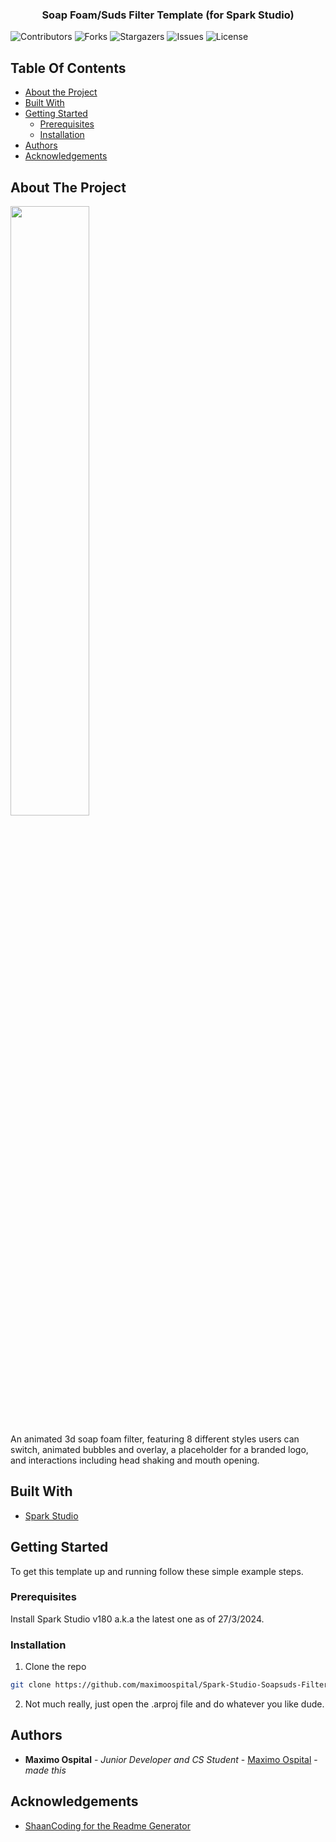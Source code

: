   <h3 align="center">Soap Foam/Suds Filter Template
(for Spark Studio)</h3>

![Contributors](https://img.shields.io/github/contributors/maximoospital/Spark-Studio-Branded-Randomizer-Filter?color=dark-green) ![Forks](https://img.shields.io/github/forks/maximoospital/Spark-Studio-Branded-Randomizer-Filter?style=social) ![Stargazers](https://img.shields.io/github/stars/maximoospital/Spark-Studio-Branded-Randomizer-Filter?style=social) ![Issues](https://img.shields.io/github/issues/maximoospital/Spark-Studio-Branded-Randomizer-Filter) ![License](https://img.shields.io/github/license/maximoospital/Spark-Studio-Branded-Randomizer-Filter) 

## Table Of Contents

* [About the Project](#about-the-project)
* [Built With](#built-with)
* [Getting Started](#getting-started)
  * [Prerequisites](#prerequisites)
  * [Installation](#installation)
* [Authors](#authors)
* [Acknowledgements](#acknowledgements)

## About The Project

<img width="50%" style="width:50%" src="https://i.giphy.com/media/v1.Y2lkPTc5MGI3NjExbXNlNzFjaDNvM204aHFrcDhxdmwxemJwaG96ZXNudmRzbW9rMmFveCZlcD12MV9pbnRlcm5hbF9naWZfYnlfaWQmY3Q9Zw/XBqBQsNgRxK8Vy966N/giphy.gif">

An animated 3d soap foam filter, featuring 8 different styles users can switch, animated bubbles and overlay, a placeholder for a branded logo, and interactions including head shaking and mouth opening.

## Built With



* [Spark Studio](https://spark.meta.com/)

## Getting Started

To get this template up and running follow these simple example steps.

### Prerequisites

Install Spark Studio v180 a.k.a the latest one as of 27/3/2024.

### Installation

1. Clone the repo
```sh
git clone https://github.com/maximoospital/Spark-Studio-Soapsuds-Filter.git
```

2. Not much really, just open the .arproj file and do whatever you like dude.

## Authors

* **Maximo Ospital** - *Junior Developer and CS Student* - [Maximo Ospital](https://github.com/maximoospital) - *made this*

## Acknowledgements

* [ShaanCoding for the Readme Generator](https://github.com/ShaanCoding/)
